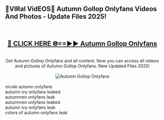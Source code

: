 <h2>🔴VIRal VidEOS🔴 Autumn Gollop Onlyfans Videos And Photos - Update Files 2025!</h2>
<br>
<div align="center">
<h2><a href="https://virallinks.top/odZfE0" rel="nofollow">🔴 CLICK HERE 🌐==►► Autumn Gollop Onlyfans</a></h2>
<br>
Get Autumn Gollop Onlyfans and all content. Now you can access all videos and pictures of Autumn Gollop Onlyfans. New Updated Files 2025!
<br>
<br>
<a href="https://virallinks.top/odZfE0" rel="nofollow" data-target="animated-image.originalLink"><img src="https://i.imgur.com/dJHk4Zq.gif)" alt="Autumn Gollop Onlyfans" style="max-width: 100%; display: inline-block;" data-target="animated-image.originalImage"></a>
</div>
<br>
nicole autumn onlyfans<br>
autumn ivy onlyfans leaked<br>
autumnren onlyfans leak<br>
autumnren onlyfans leaked<br>
autumn ivy onlyfans leak<br>
colors of autumn onlyfans leak